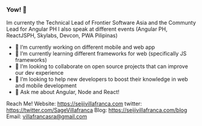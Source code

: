 ### Yow! 👋

<!--
**SeijiV13/SeijiV13** is a ✨ _special_ ✨ repository because its `README.md` (this file) appears on your GitHub profile.
-->
Im currenty the Technical Lead of Frontier Software Asia and the Communty Lead for Angular PH
I also speak at different events (Angular PH, ReactJSPH, Skylabs, Devcon, PWA Pilipinas) 

- 🔭 I’m currently working on different mobile and web app
- 🌱 I’m currently learning different frameworks for web (specifically JS frameworks)
- 👯 I’m looking to collaborate on open source projects that can improve our dev experience
- 🤔 I’m looking to help new developers to boost their knowledge in web and mobile development
- 💬 Ask me about Angular, Node and React! 


Reach Me!
Website: https://seijivillafranca.com
twitter: https://twitter.com/SageVillafranca
Blog:  https://seijivillafranca.com/blog
Email: villafrancasra@gmail.com
